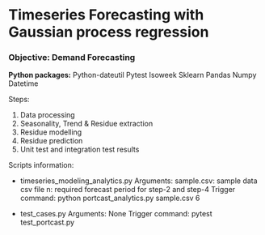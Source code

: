 # Timeseries Forecasting with Gaussian process regression

### Objective: Demand Forecasting

**Python packages:**
  Python-dateutil
  Pytest
  Isoweek
  Sklearn
  Pandas
  Numpy
  Datetime

Steps:
1. Data processing
2. Seasonality, Trend & Residue extraction
3. Residue modelling
4. Residue prediction
5. Unit test and integration test results


Scripts information:

 - timeseries_modeling_analytics.py
    Arguments: 
    sample.csv: sample data csv file
    n: required forecast period for step-2 and step-4
    Trigger command: python portcast_analytics.py sample.csv 6

 - test_cases.py
    Arguments: None
    Trigger command: pytest test_portcast.py
